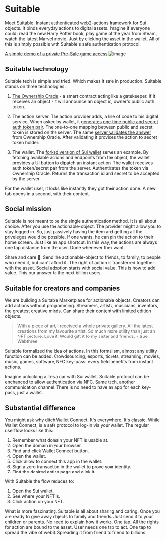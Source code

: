 # Suitable

Meet Suitable. Instant authenticated web2-actions framework for Sui objects. It binds everyday actions to digital assets.
Imagine if everyone could: read the new Harry Potter book, play game of the year from Steam, watch the latest Marvel movie. Just by clicking the asset in the wallet. All of this is simply possible with Suitable's safe authentication protocol.

[A simple demo of a private Pre-Sale game access](https://www.youtube.com/watch?v=agwS91HOJmk)
![image](https://user-images.githubusercontent.com/86002990/203318068-5389edbd-e722-4ecf-a57a-4dfed79a0177.png)

## Suitable technology

Suitable tech is simple and tried. Which makes it safe in production. Suitable stands on three technologies:

1. [The Ownership Oracle](https://github.com/arty-arty/Suitable/blob/69219fcc0347743a270a30cea2928c7b770e3bba/contract/sources/action_nft.move#L83) - a smart contract acting like a gatekeeper.
If it receives an object - it will announce an object id, owner's public auth token.

2. The action server. The action provider adds, a line of code to his digital service. When asked by wallet, it [generates one-time public and secret auth token pair](https://github.com/arty-arty/Suitable/blob/69219fcc0347743a270a30cea2928c7b770e3bba/api/actionHandle.js#L42). The one-to-one mapping between public and secret token is stored on the server. The same [server validates the answer](https://github.com/arty-arty/Suitable/blob/69219fcc0347743a270a30cea2928c7b770e3bba/api/actionHandle.js#L68) from Ownership Oracle. After validating it provides the action to secret token holder.

3. The wallet. The [forked version of Sui wallet](https://github.com/arty-arty/Suitable/blob/85dbfc32ac1ad95d995a6a775d0f43174d1eb494/wallet/src/ui/app/redux/slices/sui-objects/index.ts#L110) serves an example. By fetching available actions and endpoints from the object, the wallet provides a UI button to dipatch an instant action. The wallet receives auth token/secret pair from the server. Authenticates the token via Ownership Oracle. Returns the transaction id and secret to be accepted by the server.

For the wallet user, it looks like instantly they got their action done. A new tab opens in a second, with their content.

## Social mission

Suitable is not meant to be the single authentication method. It is all about choice. After you use the actionable-object. The provider might allow you to stay logged in. So, just passively having the item and getting all the priveleges would be possible. If one wants, he can pin the action to their home screen. Just like an app shortcut.
In this way, the actions are always one tap distance from the user. Done whenever they want.

Share and care 💞. Send the actionable-object to friends, to family, to people who need it, but can't afford it. The right of action is transferred together with the asset. Social adoption starts with social value. This is how to add value. This our answer to the next billion users.

## Suitable for creators and companies

We are building a Suitable Marketplace for actionable objects. Creators can add actions without programming.
Streamers, artists, musicians, inventors, the greatest creative minds. Can share their content with limited edition objects.

> With a piece of art, I received a whole private gallery. All the latest creations from my favourite artist. So much more utility than just an NFT picture. Love it. Would gift it to my sister and friends. - Sue Webthree

Suitable formalized the idea of actions. In this formalism, almost any utility function can be added. Crowdsourcing, esports, tickets, streaming, movies, music, games, software, NFC key-pass: every field benefits from instant actions.

Imagine unlocking a Tesla car with Sui wallet. Suitable protocol can be enchanced to allow authentication via NFC. Same tech, another communication channel.
There is no need to have an app for each key-pass, just a wallet.

## Substantial difference

You might ask why ditch Wallet Connect. It's everywhere. It's classic.
While Wallet Connect, is a safe protocol to log-in via your wallet. The regular userflow looks like this:

1. Remember what domain your NFT is usable at. 
2. Open the domain in your browser.
3. Find and click Wallet Connect button.
4. Open the wallet.
5. Click allow to connect this app in the wallet.
6. Sign a zero transaction in the wallet to prove your identity.
7. Find the desired action page and click it.

With Suitable the flow reduces to:

1. Open the Sui wallet.
2. See where your NFT is.
3. Click action on your NFT.

What is more fascinating. Suitable is all about sharing and caring. 
Once you are ready to give away objects to family and friends. Just send it to your children or parents. No need to explain how it works. One tap. All the rights for action are bound to the asset. User needs one tap to act. One tap to spread the vibe of web3. Spreading it from friend to friend to billions.















<!-- You bought a ticket to a  gaming tournament. Just click it to watch the stream. This easy. After the event is over, the same ticket 
leads to a private QA.

Crowdsourcing made better. For the early, -->

<!-- 
## Some examples


Buying 

 -->


<!-- If you don't believe and
It almost looks like magic -->
<!-- ## The implications
Subscriptions to VPN, streaming services, -->

<!-- Share and care by sending to your family. The action is transferred together with the  -->
<!-- 

The action is a vague term. Suitable framework can, 






which will announce in public that 



and any message note you provide.

Read a book, play  . Alomost any utility function can be
The right is transfe

With a safe protocol, and convenient user experience. This our contribution to the mission of attracting next billion users to Sui. 

Read more to understand tech details.
must attach solid value to objects.  -->

<!-- It turns the tables by  -->

<!-- Two concepts guarantee safety and rich usability:

The safety 

Which we call ownership

click and NFT in the wallet

Right now, most NFTs have no real-world value. Utility NFTs seem to be a tone better

Just picture. The only reason for some to buy it - selling it for more.


 subscription you buy it with SUI. And instantly receive. 
Suitable changes the idustry 
Suitable saves the day by -->
